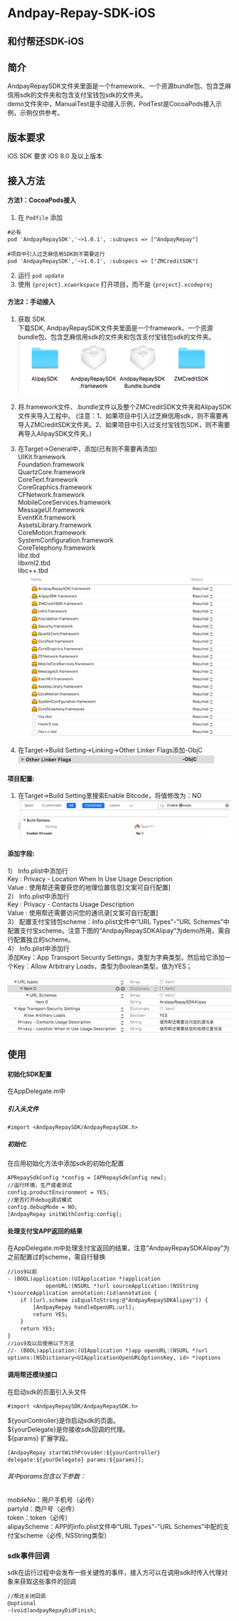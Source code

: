 Andpay-Repay-SDK-iOS
===================
和付帮还SDK-iOS
-------------------
## 简介
AndpayRepaySDK文件夹里面是一个framework、一个资源bundle包、包含芝麻信用sdk的文件夹和包含支付宝钱包sdk的文件夹。<br/>
demo文件夹中，ManualTest是手动接入示例，PodTest是CocoaPods接入示例，示例仅供参考。

## 版本要求
iOS SDK 要求 iOS 8.0 及以上版本

## 接入方法
#### 方法1：CocoaPods接入
1. 在 `Podfile` 添加

```
#必有
pod 'AndpayRepaySDK','~>1.0.1', :subspecs => ["AndpayRepay"]

#项目中引入过芝麻信用SDK则不需要这行
pod 'AndpayRepaySDK','~>1.0.1', :subspecs => ["ZMCreditSDK"]

```

2. 运行 `pod update`
3. 使用 `{project}.xcworkspace` 打开项目，而不是 `{project}.xcodeproj`


#### 方法2：手动接入
1. 获取 SDK<br/>
下载SDK, AndpayRepaySDK文件夹里面是一个framework、一个资源bundle包、包含芝麻信用sdk的文件夹和包含支付宝钱包sdk的文件夹。<br/>
![](https://github.com/Andpay/Andpay-Repay-SDK-iOS/raw/master/img/sdkDir.png)

2. 将.framework文件、.bundle文件以及整个ZMCreditSDK文件夹和AlipaySDK文件夹导入工程中。
(注意：1、如果项目中引入过芝麻信用sdk，则不需要再导入ZMCreditSDK文件夹。2、如果项目中引入过支付宝钱包SDK，则不需要再导入AlipaySDK文件夹。)<br/>

3. 在Target->General中，添加(已有则不需要再添加)<br/>
UIKit.framework<br/>
Foundation.framework<br/>
QuartzCore.framework<br/>
CoreText.framework<br/>
CoreGraphics.framework<br/>
CFNetwork.framework<br/>
MobileCoreServices.framework<br/>
MessageUI.framework<br/>
EventKit.framework<br/>
AssetsLibrary.framework<br/>
CoreMotion.framework<br/>
SystemConfiguration.framework<br/>
CoreTelephony.framework<br/>
libz.tbd<br/>
libxml2.tbd<br/>
libc++.tbd<br/>
![](https://github.com/Andpay/Andpay-Repay-SDK-iOS/raw/master/img/dependencyFrameworks.png)

4. 在Target->Build Setting->Linking->Other Linker Flags添加-ObjC<br/>
![](https://github.com/Andpay/Andpay-Repay-SDK-iOS/raw/master/img/otherLinkerFlags.png)


#### 项目配置:
1. 在Target->Build Setting里搜索Enable Bitcode，将值修改为：NO<br/>
![](https://github.com/Andpay/Andpay-Repay-SDK-iOS/raw/master/img/bitcode.png)


#### 添加字段:
1） Info.plist中添加行<br/>
   Key : Privacy - Location When In Use Usage Description<br/>
   Value : 使用帮还需要获您的地理位置信息[文案可自行配置]<br />
2） Info.plist中添加行<br/>
	Key : Privacy - Contacts Usage Description<br/>
	Value : 使用帮还需要访问您的通讯录[文案可自行配置]<br/>
3） 配置支付宝钱包scheme：Info.plist文件中“URL Types"-"URL Schemes”中配置支付宝scheme。注意下图的“AndpayRepaySDKAlipay”为demo所用，需自行配置独立的scheme。<br/>	
4） Info.plist中添加行<br/>
	添加Key：App Transport Security Settings，类型为字典类型。然后给它添加一个Key：Allow Arbitrary Loads，类型为Boolean类型，值为YES；<br/>
	<br/>
![](https://github.com/Andpay/Andpay-Repay-SDK-iOS/raw/master/img/infoPlist.png)

## 使用
#### 初始化SDK配置

在AppDelegate.m中<br/>

##### 引入头文件

```
#import <AndpayRepaySDK/AndpayRepaySDK.h>
```

##### 初始化
在应用初始化方法中添加sdk的初始化配置

```
APRepaySdkConfig *config = [APRepaySdkConfig new];
//运行环境，生产或者测试
config.productEnvironment = YES;
//是否打开debug调试模式
config.debugMode = NO;
[AndpayRepay initWithConfig:config];
```

#### 处理支付宝APP返回的结果
在AppDelegate.m中处理支付宝返回的结果，注意“AndpayRepaySDKAlipay”为之前配置过的scheme，需自行替换<br/>

```
//ios9以前
- (BOOL)application:(UIApplication *)application
            openURL:(NSURL *)url sourceApplication:(NSString *)sourceApplication annotation:(id)annotation {
    if ([url.scheme isEqualToString:@"AndpayRepaySDKAlipay"]) {
        [AndpayRepay handleOpenURL:url];
        return YES;
    }
    return YES;
}
//ios9及以后使用以下方法
//- (BOOL)application:(UIApplication *)app openURL:(NSURL *)url options:(NSDictionary<UIApplicationOpenURLOptionsKey, id> *)options

```

#### 调用帮还模块接口<br/>
在启动sdk的页面引入头文件

```
#import <AndpayRepaySDK/AndpayRepaySDK.h>
```
${yourController}是你启动sdk的页面。<br/>
${yourDelegate}是你接收sdk回调的代理。<br/>
${params} 扩展字段。<br/>

```
[AndpayRepay startWithProvider:${yourController} delegate:${yourDelegate} params:${params}];
```

###### 其中params包含以下参数：<br/>
mobileNo：用户手机号（必传） <br/>
partyId：商户号（必传）<br/>
token：token（必传）<br/>
alipayScheme：APP的info.plist文件中“URL Types"-"URL Schemes”中配的支付宝scheme（必传, NSString类型）<br/>


	
### sdk事件回调
sdk在运行过程中会发布一些关键性的事件，接入方可以在调用sdk时传入代理对象来获取这些事件的回调<br/>

```
//帮还关闭回调
@optional
-(void)andpayRepayDidFinish;

```




